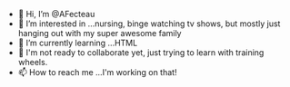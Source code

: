 - 👋 Hi, I’m @AFecteau
- 👀 I’m interested in ...nursing, binge watching tv shows, but mostly just hanging out with my super awesome family
- 🌱 I’m currently learning ...HTML
- 💞️ I'm not ready to collaborate yet, just trying to learn with training wheels.
- 📫 How to reach me ...I'm working on that!

<!---
AFecteau/AFecteau is a ✨ special ✨ repository because its `README.md` (this file) appears on your GitHub profile.
You can click the Preview link to take a look at your changes.
--->
